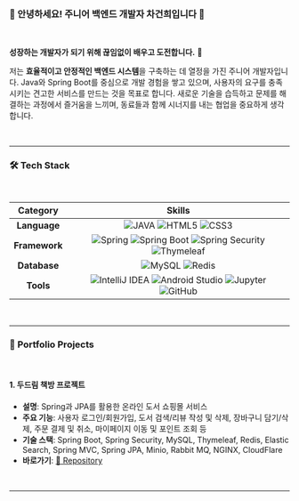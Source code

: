 ### 🌟 안녕하세요! 주니어 백엔드 개발자 차건희입니다 👋

<br>

**성장하는 개발자가 되기 위해 끊임없이 배우고 도전합니다.** 🚀

저는 **효율적이고 안정적인 백엔드 시스템**을 구축하는 데 열정을 가진 주니어 개발자입니다. Java와 Spring Boot를 중심으로 개발 경험을 쌓고 있으며, 사용자의 요구를 충족시키는 견고한 서비스를 만드는 것을 목표로 합니다. 새로운 기술을 습득하고 문제를 해결하는 과정에서 즐거움을 느끼며, 동료들과 함께 시너지를 내는 협업을 중요하게 생각합니다.

<br>

---

### 🛠️ Tech Stack

<br>

| Category | Skills |
|:---:|:---:|
| **Language** | ![JAVA](https://img.shields.io/badge/Java-000000.svg?&style=for-the-badge&logo=java&logoColor=white) ![HTML5](https://img.shields.io/badge/html5-E34F26.svg?&style=for-the-badge&logo=html5&logoColor=white) ![CSS3](https://img.shields.io/badge/css3-1572B6.svg?&style=for-the-badge&logo=css3&logoColor=white) |
| **Framework** | ![Spring](https://img.shields.io/badge/Spring-6DB33F.svg?&style=for-the-badge&logo=spring&logoColor=white) ![Spring Boot](https://img.shields.io/badge/Spring_Boot-6DB33F.svg?&style=for-the-badge&logo=springboot&logoColor=white) ![Spring Security](https://img.shields.io/badge/Spring_Security-6DB33F.svg?&style=for-the-badge&logo=springsecurity&logoColor=white) ![Thymeleaf](https://img.shields.io/badge/Thymeleaf-005F0F.svg?&style=for-the-badge&logo=thymeleaf&logoColor=white) |
| **Database** | ![MySQL](https://img.shields.io/badge/MySQL-4479A1.svg?&style=for-the-badge&logo=mysql&logoColor=white) ![Redis](https://img.shields.io/badge/Redis-DC382D.svg?&style=for-the-badge&logo=redis&logoColor=white) |
| **Tools** | ![IntelliJ IDEA](https://img.shields.io/badge/IntelliJ_IDEA-000000.svg?&style=for-the-badge&logo=intellijidea&logoColor=white) ![Android Studio](https://img.shields.io/badge/Android_Studio-3DDC84.svg?&style=for-the-badge&logo=androidstudio&logoColor=white) ![Jupyter](https://img.shields.io/badge/Jupyter-F37626.svg?&style=for-the-badge&logo=jupyter&logoColor=white) ![GitHub](https://img.shields.io/badge/GitHub-181717.svg?&style=for-the-badge&logo=github&logoColor=white) |

<br>

---

### 💼 Portfolio Projects

<br>

#### **1. 두드림 책방 프로젝트**

- **설명**: Spring과 JPA를 활용한 온라인 도서 쇼핑몰 서비스
- **주요 기능**: 사용자 로그인/회원가입, 도서 검색/리뷰 작성 및 삭제, 장바구니 담기/삭제, 주문 결제 및 취소, 마이페이지 이동 및 포인트 조회 등
- **기술 스택**: Spring Boot, Spring Security, MySQL, Thymeleaf, Redis, Elastic Search, Spring MVC, Spring JPA, Minio, Rabbit MQ, NGINX, CloudFlare
- **바로가기**: [🔗 Repository](https://github.com/nhnacademy-be10-DoDream)

<br>

---
